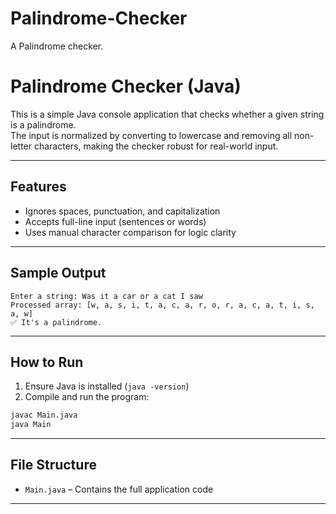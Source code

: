 # Palindrome-Checker
A Palindrome checker.


# Palindrome Checker (Java)

This is a simple Java console application that checks whether a given string is a palindrome.  
The input is normalized by converting to lowercase and removing all non-letter characters, making the checker robust for real-world input.

---

## Features
- Ignores spaces, punctuation, and capitalization  
- Accepts full-line input (sentences or words)  
- Uses manual character comparison for logic clarity

---

## Sample Output
```
Enter a string: Was it a car or a cat I saw  
Processed array: [w, a, s, i, t, a, c, a, r, o, r, a, c, a, t, i, s, a, w]  
✅ It's a palindrome.
```

---

## How to Run
1. Ensure Java is installed (`java -version`)  
2. Compile and run the program:

```bash
javac Main.java
java Main
```

---

## File Structure
- `Main.java` – Contains the full application code

---

